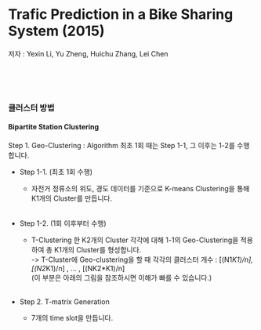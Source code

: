 # Trafic Prediction in a Bike Sharing System (2015)
저자 : Yexin Li, Yu Zheng, Huichu Zhang, Lei Chen

<br><br><br>
  
### 클러스터 방법

#### Bipartite Station Clustering
Step 1. Geo-Clustering : Algorithm 최초 1회 때는 Step 1-1, 그 이후는 1-2를 수행합니다.
* Step 1-1. (최초 1회 수행)
  * 자전거 정류소의 위도, 경도 데이터를 기준으로 K-means Clustering을 통해 K1개의 Cluster를 만듭니다. 
  <br>

* Step 1-2. (1회 이후부터 수행)
  * T-Clustering 한 K2개의 Cluster 각각에 대해 1-1의 Geo-Clustering을 적용하여 총 K1개의 Cluster를 형성합니다. <br>
  -> T-Cluster에 Geo-clustering을 할 때 각각의 클러스터 개수 : [(N1*K1)/n], [(N2*K1)/n] , ... , [(NK2*K1)/n] <br>
    (이 부분은 아래의 그림을 참조하시면 이해가 빠를 수 있습니다.) 
    <br><br>
    
* Step 2. T-matrix Generation
  * 7개의 time slot을 만듭니다.
    
